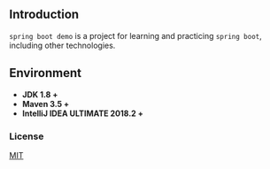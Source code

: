 ## Introduction

`spring boot demo` is a project for learning and practicing `spring boot`, including other technologies.

## Environment

- **JDK 1.8 +**
- **Maven 3.5 +**
- **IntelliJ IDEA ULTIMATE 2018.2 +**


### License

[MIT](http://opensource.org/licenses/MIT)

